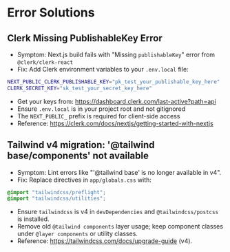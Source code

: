 # Error Solutions

## Clerk Missing PublishableKey Error
- Symptom: Next.js build fails with "Missing `publishableKey`" error from `@clerk/clerk-react`
- Fix: Add Clerk environment variables to your `.env.local` file:
```bash
NEXT_PUBLIC_CLERK_PUBLISHABLE_KEY="pk_test_your_publishable_key_here"
CLERK_SECRET_KEY="sk_test_your_secret_key_here"
```
- Get your keys from: https://dashboard.clerk.com/last-active?path=api
- Ensure `.env.local` is in your project root and not gitignored
- The `NEXT_PUBLIC_` prefix is required for client-side access
- Reference: https://clerk.com/docs/nextjs/getting-started-with-nextjs

## Tailwind v4 migration: '@tailwind base/components' not available
- Symptom: Lint errors like "'@tailwind base' is no longer available in v4".
- Fix: Replace directives in `app/globals.css` with:
```css
@import "tailwindcss/preflight";
@import "tailwindcss/utilities";
```
- Ensure `tailwindcss` is v4 in `devDependencies` and `@tailwindcss/postcss` is installed.
- Remove old `@tailwind components` layer usage; keep component classes under `@layer components` or utility classes.
- Reference: https://tailwindcss.com/docs/upgrade-guide (v4).
